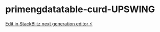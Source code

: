 # primengdatatable-curd-UPSWING

[Edit in StackBlitz next generation editor ⚡️](https://stackblitz.com/~/github.com/ManaliRahangdale/primengdatatable-curd-UPSWING)